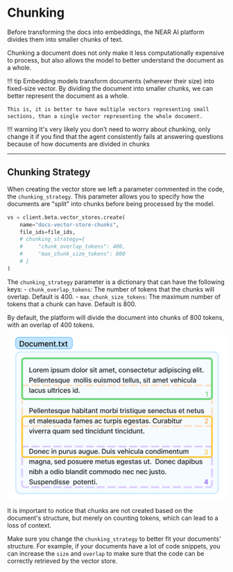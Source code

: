 # Chunking

Before transforming the docs into embeddings, the NEAR AI platform divides them into smaller chunks of text. 

Chunking a document does not only make it less computationally expensive to process, but also allows the model to better understand the document as a whole.

!!! tip
    Embedding models transform documents (wherever their size) into fixed-size vector. By dividing the document into smaller chunks, we can better represent the document as a whole.

    This is, it is better to have multiple vectors representing small sections, than a single vector representing the whole document.

!!! warning
    It's very likely you don't need to worry about chunking, only change it if you find that the agent consistently fails at answering questions because of how documents are divided in chunks

---

## Chunking Strategy

When creating the vector store we left a parameter commented in the code, the `chunking_strategy`. This parameter allows you to specify how the documents are "split" into chunks before being processed by the model.

```python
vs = client.beta.vector_stores.create(
    name="docs-vector-store-chunks",
    file_ids=file_ids,
    # chunking_strategy={
    #     "chunk_overlap_tokens": 400,
    #     "max_chunk_size_tokens": 800
    # }
)
```

The `chunking_strategy` parameter is a dictionary that can have the following keys:
    - `chunk_overlap_tokens`: The number of tokens that the chunks will overlap. Default is 400.
    - `max_chunk_size_tokens`: The maximum number of tokens that a chunk can have. Default is 800.

By default, the platform will divide the document into chunks of 800 tokens, with an overlap of 400 tokens.

![Chunking Strategy](chunks.png)

It is important to notice that chunks are not created based on the document's structure, but merely on counting tokens, which can lead to a loss of context.

Make sure you change the `chunking_strategy` to better fit your documents' structure. For example, if your documents have a lot of code snippets, you can increase the `size` and `overlap` to make sure that the code can be correctly retrieved by the vector store.
